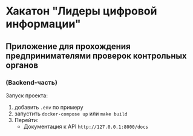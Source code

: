 # Хакатон "Лидеры цифровой информации"

## Приложение для прохождения предпринимателями проверок контрольных органов 
### (Backend-часть)

Запуск проекта:
1. добавить `.env` по примеру
2. запустить ```docker-compose up``` или ```make build```
3. Перейти:
    - Документация к API ```http://127.0.0.1:8000/docs```
